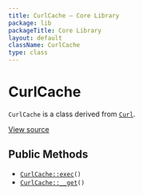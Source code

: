 ```yaml
---
title: CurlCache — Core Library
package: lib
packageTitle: Core Library
layout: default
className: CurlCache
type: class
---
```


# CurlCache

<code>CurlCache</code> is a class derived from <code><a href="Curl">Curl</a></code>.

<a href="https://github.com/eregansu/lib/blob/master/curl.php">View source</a>

## Public Methods

* <code><a href="CurlCache%3A%3Aexec">CurlCache::exec</a>()</code>
* <code><a href="CurlCache%3A%3A__get">CurlCache::__get</a>()</code>

